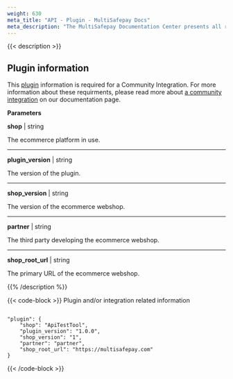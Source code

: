 ```yaml
---
weight: 630
meta_title: "API - Plugin - MultiSafepay Docs"
meta_description: "The MultiSafepay Documentation Center presents all relevant information about our Plugins and API. You can also find support pages for Payment Methods, Tools and General Questions as well as the contact details of our Support and Integration Teams."
---
```

{{< description >}}
## Plugin information

This [plugin](/faq/getting-started/glossary/#plugin) information is required for a Community Integration. For more information about these requirments, please read more about [a community integration](https://docs.multisafepay.com/integrations/community/community) on our documentation page.

**Parameters**

__shop__ | string

 The ecommerce platform in use.

----------------
__plugin_version__ | string

The version of the plugin.

----------------
__shop_version__ | string

The version of the ecommerce webshop. 

----------------
__partner__ | string

The third party developing the ecommerce webshop. 

----------------
__shop_root_url__ | string

The primary URL of the ecommerce webshop.

{{% /description %}}

{{< code-block >}}
Plugin and/or integration related information

```shell 

"plugin": {
    "shop": "ApiTestTool",
    "plugin_version": "1.0.0",
    "shop_version": "1",
    "partner": "partner",
    "shop_root_url": "https://multisafepay.com"
}
 ```
{{< /code-block >}}
